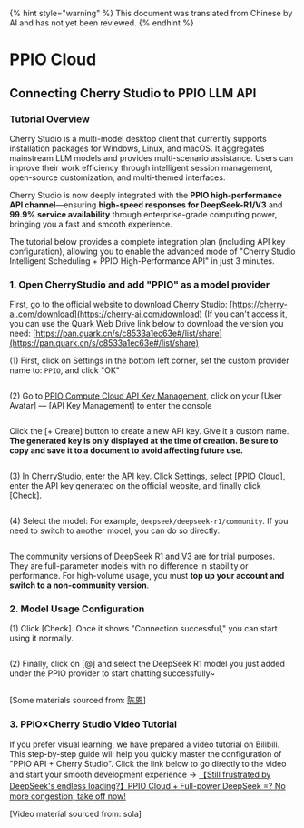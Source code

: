 
{% hint style="warning" %}
This document was translated from Chinese by AI and has not yet been reviewed.
{% endhint %}

# PPIO Cloud

## Connecting Cherry Studio to PPIO LLM API

### [​](https://ppinfra.com/docs/third-party/cherry-studio-use#%E6%95%99%E7%A8%8B%E6%A6%82%E8%BF%B0)Tutorial Overview <a href="#e6-95-99-e7-a8-8b-e6-a6-82-e8-bf-b0" id="e6-95-99-e7-a8-8b-e6-a6-82-e8-bf-b0"></a>

Cherry Studio is a multi-model desktop client that currently supports installation packages for Windows, Linux, and macOS. It aggregates mainstream LLM models and provides multi-scenario assistance. Users can improve their work efficiency through intelligent session management, open-source customization, and multi-themed interfaces.

Cherry Studio is now deeply integrated with the **PPIO high-performance API channel**—ensuring **high-speed responses for DeepSeek-R1/V3** and **99.9% service availability** through enterprise-grade computing power, bringing you a fast and smooth experience.

The tutorial below provides a complete integration plan (including API key configuration), allowing you to enable the advanced mode of "Cherry Studio Intelligent Scheduling + PPIO High-Performance API" in just 3 minutes.

### [​](https://ppinfra.com/docs/third-party/cherry-studio-use#1-%E8%BF%9B%E5%85%A5-cherrystudio%EF%BC%8C%E6%B7%BB%E5%8A%A0-%E2%80%9Cppio%E2%80%9D-%E4%BD%9C%E4%B8%BA%E6%A8%A1%E5%9E%8B%E6%8F%90%E4%BE%9B%E5%95%86)1. Open CherryStudio and add "PPIO" as a model provider <a href="#id-1-e8-bf-9b-e5-85-a5-cherrystudio-ef-bc-8c-e6-b7-bb-e5-8a-a0-e2-80-9cppio-e2-80-9d-e4-bd-9c-e4-b8-ba" id="id-1-e8-bf-9b-e5-85-a5-cherrystudio-ef-bc-8c-e6-b7-bb-e5-8a-a0-e2-80-9cppio-e2-80-9d-e4-bd-9c-e4-b8-ba"></a>

First, go to the official website to download Cherry Studio: [https://cherry-ai.com/download](https://cherry-ai.com/download) (If you can't access it, you can use the Quark Web Drive link below to download the version you need: [https://pan.quark.cn/s/c8533a1ec63e#/list/share](https://pan.quark.cn/s/c8533a1ec63e#/list/share)

(1) First, click on Settings in the bottom left corner, set the custom provider name to: `PPIO`, and click "OK"

<figure><img src="https://static.ppinfra.com/docs/image/llm/cherry-studio-setting.png" alt=""><figcaption></figcaption></figure>

(2) Go to [PPIO Compute Cloud API Key Management](https://ppinfra.com/user/register?invited_by=JYT9GD\&utm_source=github_cherry-studio), click on your [User Avatar] — [API Key Management] to enter the console

<figure><img src="https://static.ppinfra.com/docs/image/llm/ppinfra-create-api-key-01.png" alt=""><figcaption></figcaption></figure>

Click the [+ Create] button to create a new API key. Give it a custom name. **The generated key is only displayed at the time of creation. Be sure to copy and save it to a document to avoid affecting future use.**

<figure><img src="https://static.ppinfra.com/docs/image/llm/ppinfra-create-api-key-02.png" alt=""><figcaption></figcaption></figure>

(3) In CherryStudio, enter the API key. Click Settings, select [PPIO Cloud], enter the API key generated on the official website, and finally click [Check].

<figure><img src="https://static.ppinfra.com/docs/image/llm/cherry-studio-3601.PNG" alt=""><figcaption></figcaption></figure>

(4) Select the model: For example, `deepseek/deepseek-r1/community`. If you need to switch to another model, you can do so directly.

<figure><img src="https://static.ppinfra.com/docs/image/llm/cherry-studio-3602.PNG" alt=""><figcaption></figcaption></figure>

The community versions of DeepSeek R1 and V3 are for trial purposes. They are full-parameter models with no difference in stability or performance. For high-volume usage, you must **top up your account and switch to a non-community version**.

### [​](https://ppinfra.com/docs/third-party/cherry-studio-use#2-%E6%A8%A1%E5%9E%8B%E4%BD%BF%E7%94%A8%E9%85%8D%E7%BD%AE)2. Model Usage Configuration <a href="#id-2-e6-a8-a1-e5-9e-8b-e4-bd-bf-e7-94-a8-e9-85-8d-e7-bd-ae" id="id-2-e6-a8-a1-e5-9e-8b-e4-bd-bf-e7-94-a8-e9-85-8d-e7-bd-ae"></a>

(1) Click [Check]. Once it shows "Connection successful," you can start using it normally.

<figure><img src="https://static.ppinfra.com/docs/image/llm/cherry-studio-3603.png" alt=""><figcaption></figcaption></figure>

(2) Finally, click on [@] and select the DeepSeek R1 model you just added under the PPIO provider to start chatting successfully~

<figure><img src="https://static.ppinfra.com/docs/image/llm/cherry-studio-ppio-config-02.png" alt=""><figcaption></figcaption></figure>

[Some materials sourced from: [陈恩](https://www.kdocs.cn/l/ctGiF5K6PQoO)]

### [​](https://ppinfra.com/docs/third-party/cherry-studio-use#3-ppio%C3%97cherry-studio-%E8%A7%86%E9%A2%91%E4%BD%BF%E7%94%A8%E6%95%99%E7%A8%8B)3. PPIO×Cherry Studio Video Tutorial <a href="#id-3-ppio-c3-97cherry-studio-e8-a7-86-e9-a2-91-e4-bd-bf-e7-94-a8-e6-95-99-e7-a8-8b" id="id-3-ppio-c3-97cherry-studio-e8-a7-86-e9-a2-91-e4-bd-bf-e7-94-a8-e6-95-99-e7-a8-8b"></a>

If you prefer visual learning, we have prepared a video tutorial on Bilibili. This step-by-step guide will help you quickly master the configuration of "PPIO API + Cherry Studio". Click the link below to go directly to the video and start your smooth development experience → [【Still frustrated by DeepSeek's endless loading?】PPIO Cloud + Full-power DeepSeek =? No more congestion, take off now!](https://www.bilibili.com/video/BV1BZNmeTEwg/?buvid=XX82F37818653072D274A6BB8A4FE7938A30C\&from_spmid=search.search-result.0.0\&is_story_h5=false\&mid=3CpKQv%2Bjnb8k6iTGlUl1eH8FTQ%2FSZMtL1rElX6M3iMo%3D\&plat_id=116\&share_from=ugc\&share_medium=android\&share_plat=android\&share_session_id=b892268f-5751-4f6e-9690-50b37855d346\&share_source=WEIXIN\&share_source=weixin\&share_tag=s_i\&spmid=united.player-video-detail.0.0\&timestamp=1739160448\&unique_k=eKDZuRP\&up_id=3546757841554023\&vd_source=50fea165795ccc47455a165f5bcaeed2)

[Video material sourced from: sola]